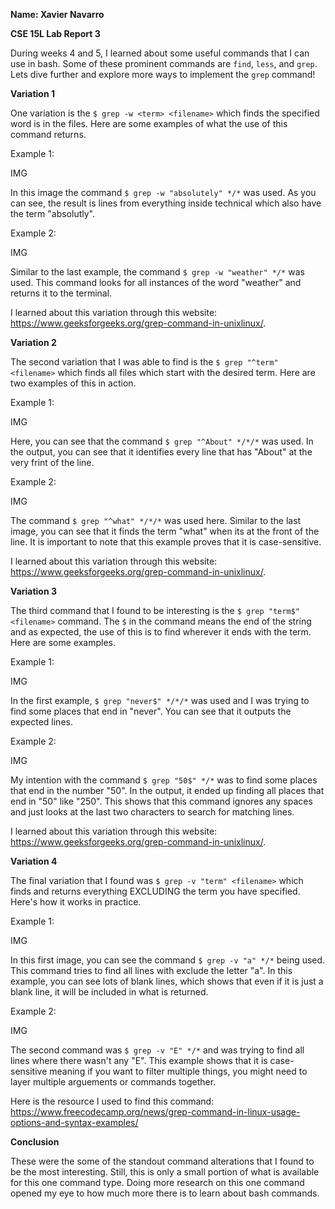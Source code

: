 __Name: Xavier Navarro__

__CSE 15L Lab Report 3__

During weeks 4 and 5, I learned about some useful commands that I can use in bash. Some of these prominent commands are ```find```, ```less```, and ```grep```. Lets dive further and explore more ways to implement the ```grep``` command!

__Variation 1__

One variation is the ```$ grep -w <term> <filename>``` which finds the specified word is in the files. Here are some examples of what the use of this command returns.

Example 1:

IMG

In this image the command ```$ grep -w "absolutely" */*``` was used. As you can see, the result is lines from everything inside technical which also have the term "absolutly".

Example 2:

IMG

Similar to the last example, the command ```$ grep -w "weather" */*``` was used. This command looks for all instances of the word "weather" and returns it to the terminal.

I learned about this variation through this website: https://www.geeksforgeeks.org/grep-command-in-unixlinux/.

__Variation 2__

The second variation that I was able to find is the ```$ grep "^term" <filename>``` which finds all files which start with the desired term. Here are two examples of this in action.

Example 1:

IMG

Here, you can see that the command ```$ grep "^About" */*/*``` was used. In the output, you can see that it identifies every line that has "About" at the very frint of the line.

Example 2:

IMG

The command ```$ grep "^what" */*/*``` was used here. Similar to the last image, you can see that it finds the term "what" when its at the front of the line. It is important to note that this example proves that it is case-sensitive.

I learned about this variation through this website: https://www.geeksforgeeks.org/grep-command-in-unixlinux/.

__Variation 3__

The third command that I found to be interesting is the ```$ grep "term$" <filename>``` command. The ```$``` in the command means the end of the string and as expected, the use of this is to find wherever it ends with the term. Here are some examples.

Example 1:

IMG

In the first example, ```$ grep "never$" */*/*``` was used and I was trying to find some places that end in "never". You can see that it outputs the expected lines.

Example 2:

IMG

My intention with the command ```$ grep "50$" */*``` was to find some places that end in the number "50". In the output, it ended up finding all places that end in "50" like "250". This shows that this command ignores any spaces and just looks at the last two characters to search for matching lines.

I learned about this variation through this website: https://www.geeksforgeeks.org/grep-command-in-unixlinux/.

__Variation 4__

The final variation that I found was ```$ grep -v "term" <filename>``` which finds and returns everything EXCLUDING the term you have specified. Here's how it works in practice.

Example 1:

IMG

In this first image, you can see the command ```$ grep -v "a" */*``` being used. This command tries to find all lines with exclude the letter "a". In this example, you can see lots of blank lines, which shows that even if it is just a blank line, it will be included in what is returned.

Example 2:

IMG

The second command was ```$ grep -v "E" */*``` and was trying to find all lines where there wasn't any "E". This example shows that it is case-sensitive meaning if you want to filter multiple things, you might need to layer multiple arguements or commands together.

Here is the resource I used to find this command: https://www.freecodecamp.org/news/grep-command-in-linux-usage-options-and-syntax-examples/

__Conclusion__

These were the some of the standout command alterations that I found to be the most interesting. Still, this is only a small portion of what is available for this one command type. Doing more research on this one command opened my eye to how much more there is to learn about bash commands.

